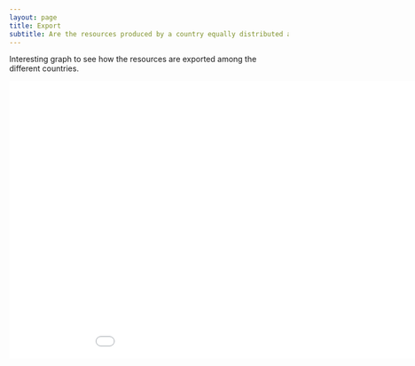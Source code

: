 ```yaml
---
layout: page
title: Export
subtitle: Are the resources produced by a country equally distributed among the citizens?
---
```


Interesting graph to see how the resources are exported among the different countries.


<div class="iframe-container">
    <iframe id="graph" src="overall_export.html" width="1000" height="500"  frameborder="0">
</div>


